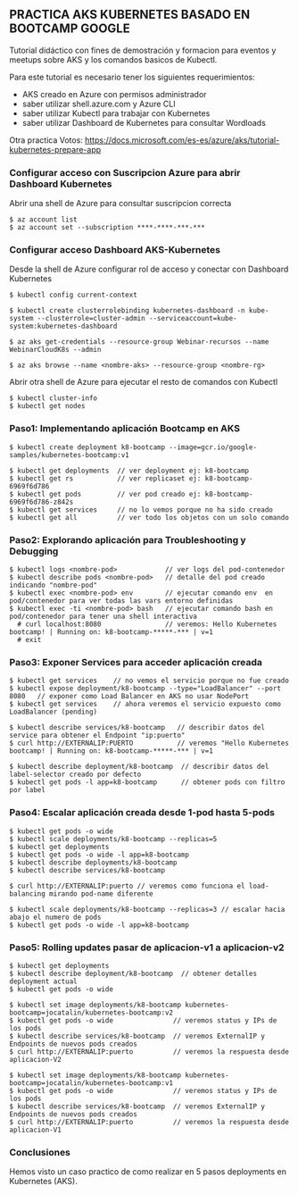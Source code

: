 **PRACTICA AKS KUBERNETES BASADO EN BOOTCAMP GOOGLE**
------------------------------------------------------------------

Tutorial didáctico con fines de demostración y formacion para eventos y meetups sobre AKS y los comandos basicos de Kubectl.

Para este tutorial es necesario tener los siguientes requerimientos:
- AKS creado en Azure con permisos administrador
- saber utilizar shell.azure.com y Azure CLI
- saber utilizar Kubectl para trabajar con Kubernetes
- saber utilizar Dashboard de Kubernetes para consultar Wordloads

Otra practica Votos: https://docs.microsoft.com/es-es/azure/aks/tutorial-kubernetes-prepare-app


### Configurar acceso con Suscripcion Azure para abrir Dashboard Kubernetes

Abrir una shell de Azure para consultar suscripcion correcta
```
$ az account list
$ az account set --subscription ****-****-***-***
```

### Configurar acceso Dashboard AKS-Kubernetes

Desde la shell de Azure configurar rol de acceso y conectar con Dashboard Kubernetes

```
$ kubectl config current-context

$ kubectl create clusterrolebinding kubernetes-dashboard -n kube-system --clusterrole=cluster-admin --serviceaccount=kube-system:kubernetes-dashboard

$ az aks get-credentials --resource-group Webinar-recursos --name WebinarCloudK8s --admin

$ az aks browse --name <nombre-aks> --resource-group <nombre-rg> 
```

Abrir otra shell de Azure para ejecutar el resto de comandos con Kubectl
```
$ kubectl cluster-info
$ kubectl get nodes
```

### Paso1: Implementando aplicación Bootcamp en AKS

```
$ kubectl create deployment k8-bootcamp --image=gcr.io/google-samples/kubernetes-bootcamp:v1

$ kubectl get deployments  // ver deployment ej: k8-bootcamp
$ kubectl get rs           // ver replicaset ej: k8-bootcamp-6969f6d786
$ kubectl get pods         // ver pod creado ej: k8-bootcamp-6969f6d786-z842s 
$ kubectl get services     // no lo vemos porque no ha sido creado
$ kubectl get all          // ver todo los objetos con un solo comando
```

### Paso2:  Explorando aplicación para Troubleshooting y Debugging 

```
$ kubectl logs <nombre-pod>            // ver logs del pod-contenedor
$ kubectl describe pods <nombre-pod>   // detalle del pod creado indicando "nombre-pod"
$ kubectl exec <nombre-pod> env        // ejecutar comando env  en pod/contenedor para ver todas las vars entorno definidas
$ kubectl exec -ti <nombre-pod> bash   // ejecutar comando bash en pod/contenedor para tener una shell interactiva
  # curl localhost:8080                // veremos: Hello Kubernetes bootcamp! | Running on: k8-bootcamp-*****-*** | v=1
  # exit
```

### Paso3: Exponer Services para acceder aplicación creada

```
$ kubectl get services    // no vemos el servicio porque no fue creado
$ kubectl expose deployment/k8-bootcamp --type="LoadBalancer" --port 8080   // exponer como Load Balancer en AKS no usar NodePort
$ kubectl get services    // ahora veremos el servicio expuesto como LoadBalancer (pending)

$ kubectl describe services/k8-bootcamp   // describir datos del service para obtener el Endpoint "ip:puerto"
$ curl http://EXTERNALIP:PUERTO           // veremos "Hello Kubernetes bootcamp! | Running on: k8-bootcamp-*****-*** | v=1

$ kubectl describe deployment/k8-bootcamp  // describir datos del label-selector creado por defecto
$ kubectl get pods -l app=k8-bootcamp      // obtener pods con filtro por label
```

### Paso4: Escalar aplicación creada desde 1-pod hasta 5-pods

```
$ kubectl get pods -o wide
$ kubectl scale deployments/k8-bootcamp --replicas=5
$ kubectl get deployments
$ kubectl get pods -o wide -l app=k8-bootcamp  
$ kubectl describe deployments/k8-bootcamp
$ kubectl describe services/k8-bootcamp  

$ curl http://EXTERNALIP:puerto // veremos como funciona el load-balancing mirando pod-name diferente

$ kubectl scale deployments/k8-bootcamp --replicas=3 // escalar hacia abajo el numero de pods
$ kubectl get pods -o wide -l app=k8-bootcamp  
```

### Paso5: Rolling updates pasar de aplicacion-v1 a aplicacion-v2

```
$ kubectl get deployments
$ kubectl describe deployment/k8-bootcamp  // obtener detalles deployment actual
$ kubectl get pods -o wide

$ kubectl set image deployments/k8-bootcamp kubernetes-bootcamp=jocatalin/kubernetes-bootcamp:v2
$ kubectl get pods -o wide               // veremos status y IPs de los pods 
$ kubectl describe services/k8-bootcamp  // veremos ExternalIP y Endpoints de nuevos pods creados
$ curl http://EXTERNALIP:puerto          // veremos la respuesta desde aplicacion-V2

$ kubectl set image deployments/k8-bootcamp kubernetes-bootcamp=jocatalin/kubernetes-bootcamp:v1
$ kubectl get pods -o wide               // veremos status y IPs de los pods 
$ kubectl describe services/k8-bootcamp  // veremos ExternalIP y Endpoints de nuevos pods creados
$ curl http://EXTERNALIP:puerto          // veremos la respuesta desde aplicacion-V1
```

### Conclusiones
Hemos visto un caso practico de como realizar en 5 pasos deployments en Kubernetes (AKS).

